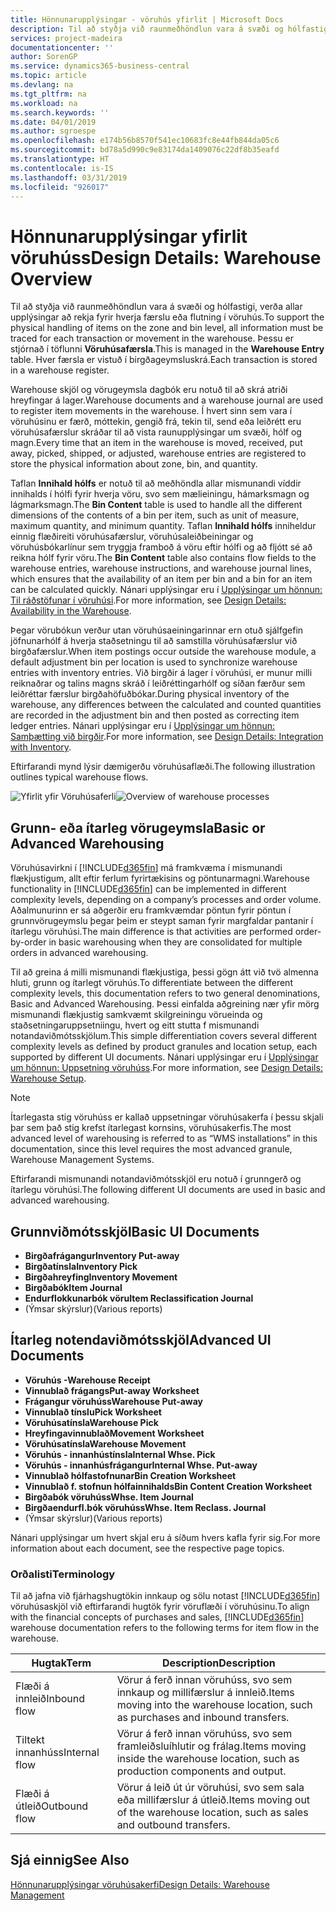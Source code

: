 ```yaml
---
title: Hönnunarupplýsingar - vöruhús yfirlit | Microsoft Docs
description: Til að styðja við raunmeðhöndlun vara á svæði og hólfastigi, verða allar upplýsingar að rekja fyrir hverja færslu eða flutning í vöruhús. Þessu er stjórnað í töflunni **Vöruhúsafærsla**. Hver færsla er vistuð í birgðageymsluskrá.
services: project-madeira
documentationcenter: ''
author: SorenGP
ms.service: dynamics365-business-central
ms.topic: article
ms.devlang: na
ms.tgt_pltfrm: na
ms.workload: na
ms.search.keywords: ''
ms.date: 04/01/2019
ms.author: sgroespe
ms.openlocfilehash: e174b56b8570f541ec10683fc8e44fb844da05c6
ms.sourcegitcommit: bd78a5d990c9e83174da1409076c22df8b35eafd
ms.translationtype: HT
ms.contentlocale: is-IS
ms.lasthandoff: 03/31/2019
ms.locfileid: "926017"
---
```

# <a name="design-details-warehouse-overview"></a><span data-ttu-id="e38cf-105">Hönnunarupplýsingar yfirlit vöruhúss</span><span class="sxs-lookup"><span data-stu-id="e38cf-105">Design Details: Warehouse Overview</span></span>
<span data-ttu-id="e38cf-106">Til að styðja við raunmeðhöndlun vara á svæði og hólfastigi, verða allar upplýsingar að rekja fyrir hverja færslu eða flutning í vöruhús.</span><span class="sxs-lookup"><span data-stu-id="e38cf-106">To support the physical handling of items on the zone and bin level, all information must be traced for each transaction or movement in the warehouse.</span></span> <span data-ttu-id="e38cf-107">Þessu er stjórnað í töflunni **Vöruhúsafærsla**.</span><span class="sxs-lookup"><span data-stu-id="e38cf-107">This is managed in the **Warehouse Entry** table.</span></span> <span data-ttu-id="e38cf-108">Hver færsla er vistuð í birgðageymsluskrá.</span><span class="sxs-lookup"><span data-stu-id="e38cf-108">Each transaction is stored in a warehouse register.</span></span>  

<span data-ttu-id="e38cf-109">Warehouse skjöl og vörugeymsla dagbók eru notuð til að skrá atriði hreyfingar á lager.</span><span class="sxs-lookup"><span data-stu-id="e38cf-109">Warehouse documents and a warehouse journal are used to register item movements in the warehouse.</span></span> <span data-ttu-id="e38cf-110">Í hvert sinn sem vara í vöruhúsinu er færð, móttekin, gengið frá, tekin til, send eða leiðrétt eru vöruhúsafærslur skráðar til að vista raunupplýsingar um svæði, hólf og magn.</span><span class="sxs-lookup"><span data-stu-id="e38cf-110">Every time that an item in the warehouse is moved, received, put away, picked, shipped, or adjusted, warehouse entries are registered to store the physical information about zone, bin, and quantity.</span></span>

<span data-ttu-id="e38cf-111">Taflan **Innihald hólfs** er notuð til að meðhöndla allar mismunandi víddir innihalds í hólfi fyrir hverja vöru, svo sem mælieiningu, hámarksmagn og lágmarksmagn.</span><span class="sxs-lookup"><span data-stu-id="e38cf-111">The **Bin Content** table is used to handle all the different dimensions of the contents of a bin per item, such as unit of measure, maximum quantity, and minimum quantity.</span></span> <span data-ttu-id="e38cf-112">Taflan **Innihald hólfs** inniheldur einnig flæðireiti vöruhúsafærslur, vöruhúsaleiðbeiningar og vöruhúsbókarlínur sem tryggja framboð á vöru eftir hólfi og að fljótt sé að reikna hólf fyrir vöru.</span><span class="sxs-lookup"><span data-stu-id="e38cf-112">The **Bin Content** table also contains flow fields to the warehouse entries, warehouse instructions, and warehouse journal lines, which ensures that the availability of an item per bin and a bin for an item can be calculated quickly.</span></span> <span data-ttu-id="e38cf-113">Nánari upplýsingar eru í [Upplýsingar um hönnun: Til ráðstöfunar í vöruhúsi](design-details-availability-in-the-warehouse.md).</span><span class="sxs-lookup"><span data-stu-id="e38cf-113">For more information, see [Design Details: Availability in the Warehouse](design-details-availability-in-the-warehouse.md).</span></span>  

<span data-ttu-id="e38cf-114">Þegar vörubókun verður utan vöruhúsaeiningarinnar ern otuð sjálfgefin jöfnunarhólf á hverja staðsetningu til að samstilla vöruhúsafærslur við birgðafærslur.</span><span class="sxs-lookup"><span data-stu-id="e38cf-114">When item postings occur outside the warehouse module, a default adjustment bin per location is used to synchronize warehouse entries with inventory entries.</span></span> <span data-ttu-id="e38cf-115">Við birgðir á lager í vöruhúsi, er munur milli reiknaðrar og talins magns skráð í leiðréttingarhólf og síðan færður sem leiðréttar færslur birgðahöfuðbókar.</span><span class="sxs-lookup"><span data-stu-id="e38cf-115">During physical inventory of the warehouse, any differences between the calculated and counted quantities are recorded in the adjustment bin and then posted as correcting item ledger entries.</span></span> <span data-ttu-id="e38cf-116">Nánari upplýsingar eru í [Upplýsingar um hönnun: Samþætting við birgðir](design-details-integration-with-inventory.md).</span><span class="sxs-lookup"><span data-stu-id="e38cf-116">For more information, see [Design Details: Integration with Inventory](design-details-integration-with-inventory.md).</span></span>  

<span data-ttu-id="e38cf-117">Eftirfarandi mynd lýsir dæmigerðu vöruhúsaflæði.</span><span class="sxs-lookup"><span data-stu-id="e38cf-117">The following illustration outlines typical warehouse flows.</span></span>  

<span data-ttu-id="e38cf-118">![Yfirlit yfir Vöruhúsaferli](media/design_details_warehouse_management_overview.png "Yfirlit yfir Vöruhúsaferli")</span><span class="sxs-lookup"><span data-stu-id="e38cf-118">![Overview of warehouse processes](media/design_details_warehouse_management_overview.png "Overview of warehouse processes")</span></span>  

## <a name="basic-or-advanced-warehousing"></a><span data-ttu-id="e38cf-119">Grunn- eða ítarleg vörugeymsla</span><span class="sxs-lookup"><span data-stu-id="e38cf-119">Basic or Advanced Warehousing</span></span>  
<span data-ttu-id="e38cf-120">Vöruhúsavirkni í [!INCLUDE[d365fin](includes/d365fin_md.md)] má framkvæma í mismunandi flækjustigum, allt eftir ferlum fyrirtækisins og pöntunarmagni.</span><span class="sxs-lookup"><span data-stu-id="e38cf-120">Warehouse functionality in [!INCLUDE[d365fin](includes/d365fin_md.md)] can be implemented in different complexity levels, depending on a company’s processes and order volume.</span></span> <span data-ttu-id="e38cf-121">Aðalmunurinn er sá aðgerðir eru framkvæmdar pöntun fyrir pöntun í grunnvörugeymslu þegar þeim er steypt saman fyrir margfaldar pantanir í ítarlegu vöruhúsi.</span><span class="sxs-lookup"><span data-stu-id="e38cf-121">The main difference is that activities are performed order-by-order in basic warehousing when they are consolidated for multiple orders in advanced warehousing.</span></span>  

 <span data-ttu-id="e38cf-122">Til að greina á milli mismunandi flækjustiga, þessi gögn átt við tvö almenna hluti, grunn og ítarlegt vöruhús.</span><span class="sxs-lookup"><span data-stu-id="e38cf-122">To differentiate between the different complexity levels, this documentation refers to two general denominations, Basic and Advanced Warehousing.</span></span> <span data-ttu-id="e38cf-123">Þessi einfalda aðgreining nær yfir mörg mismunandi flækjustig samkvæmt skilgreiningu vörueinda og staðsetningaruppsetniingu, hvert og eitt stutta f mismunandi notandaviðmótsskjölum.</span><span class="sxs-lookup"><span data-stu-id="e38cf-123">This simple differentiation covers several different complexity levels as defined by product granules and location setup, each supported by different UI documents.</span></span> <span data-ttu-id="e38cf-124">Nánari upplýsingar eru í [Upplýsingar um hönnun: Uppsetning vöruhúss](design-details-warehouse-setup.md).</span><span class="sxs-lookup"><span data-stu-id="e38cf-124">For more information, see [Design Details: Warehouse Setup](design-details-warehouse-setup.md).</span></span>  

> [!NOTE]  
>  <span data-ttu-id="e38cf-125">Ítarlegasta stig vöruhúss er kallað uppsetningar vöruhúsakerfa í þessu skjali þar sem það stig krefst ítarlegast kornsins, vöruhúsakerfis.</span><span class="sxs-lookup"><span data-stu-id="e38cf-125">The most advanced level of warehousing is referred to as “WMS installations” in this documentation, since this level requires the most advanced granule, Warehouse Management Systems.</span></span>  

 <span data-ttu-id="e38cf-126">Eftirfarandi mismunandi notandaviðmótsskjöl eru notuð í grunngerð og ítarlegu vöruhúsi.</span><span class="sxs-lookup"><span data-stu-id="e38cf-126">The following different UI documents are used in basic and advanced warehousing.</span></span>  

## <a name="basic-ui-documents"></a><span data-ttu-id="e38cf-127">Grunnviðmótsskjöl</span><span class="sxs-lookup"><span data-stu-id="e38cf-127">Basic UI Documents</span></span>  

-   <span data-ttu-id="e38cf-128">**Birgðafrágangur**</span><span class="sxs-lookup"><span data-stu-id="e38cf-128">**Inventory Put-away**</span></span>  
-   <span data-ttu-id="e38cf-129">**Birgðatínsla**</span><span class="sxs-lookup"><span data-stu-id="e38cf-129">**Inventory Pick**</span></span>  
-   <span data-ttu-id="e38cf-130">**Birgðahreyfing**</span><span class="sxs-lookup"><span data-stu-id="e38cf-130">**Inventory Movement**</span></span>  
-   <span data-ttu-id="e38cf-131">**Birgðabók**</span><span class="sxs-lookup"><span data-stu-id="e38cf-131">**Item Journal**</span></span>  
-   <span data-ttu-id="e38cf-132">**Endurflokkunarbók vöru**</span><span class="sxs-lookup"><span data-stu-id="e38cf-132">**Item Reclassification Journal**</span></span>  
-   <span data-ttu-id="e38cf-133">(Ýmsar skýrslur)</span><span class="sxs-lookup"><span data-stu-id="e38cf-133">(Various reports)</span></span>  

## <a name="advanced-ui-documents"></a><span data-ttu-id="e38cf-134">Ítarleg notendaviðmótsskjöl</span><span class="sxs-lookup"><span data-stu-id="e38cf-134">Advanced UI Documents</span></span>  

-   <span data-ttu-id="e38cf-135">**Vöruhús -**</span><span class="sxs-lookup"><span data-stu-id="e38cf-135">**Warehouse Receipt**</span></span>  
-   <span data-ttu-id="e38cf-136">**Vinnublað frágangs**</span><span class="sxs-lookup"><span data-stu-id="e38cf-136">**Put-away Worksheet**</span></span>  
-   <span data-ttu-id="e38cf-137">**Frágangur vöruhúss**</span><span class="sxs-lookup"><span data-stu-id="e38cf-137">**Warehouse Put-away**</span></span>  
-   <span data-ttu-id="e38cf-138">**Vinnublað tínslu**</span><span class="sxs-lookup"><span data-stu-id="e38cf-138">**Pick Worksheet**</span></span>  
-   <span data-ttu-id="e38cf-139">**Vöruhúsatínsla**</span><span class="sxs-lookup"><span data-stu-id="e38cf-139">**Warehouse Pick**</span></span>  
-   <span data-ttu-id="e38cf-140">**Hreyfingavinnublað**</span><span class="sxs-lookup"><span data-stu-id="e38cf-140">**Movement Worksheet**</span></span>  
-   <span data-ttu-id="e38cf-141">**Vöruhúsatínsla**</span><span class="sxs-lookup"><span data-stu-id="e38cf-141">**Warehouse Movement**</span></span>  
-   <span data-ttu-id="e38cf-142">**Vöruhús - innanhústínsla**</span><span class="sxs-lookup"><span data-stu-id="e38cf-142">**Internal Whse. Pick**</span></span>  
-   <span data-ttu-id="e38cf-143">**Vöruhús - innanhúsfrágangur**</span><span class="sxs-lookup"><span data-stu-id="e38cf-143">**Internal Whse. Put-away**</span></span>  
-   <span data-ttu-id="e38cf-144">**Vinnublað hólfastofnunar**</span><span class="sxs-lookup"><span data-stu-id="e38cf-144">**Bin Creation Worksheet**</span></span>  
-   <span data-ttu-id="e38cf-145">**Vinnublað f. stofnun hólfainnihalds**</span><span class="sxs-lookup"><span data-stu-id="e38cf-145">**Bin Content Creation Worksheet**</span></span>  
-   <span data-ttu-id="e38cf-146">**Birgðabók vöruhúss**</span><span class="sxs-lookup"><span data-stu-id="e38cf-146">**Whse. Item Journal**</span></span>  
-   <span data-ttu-id="e38cf-147">**Birgðaendurfl.bók vöruhúss**</span><span class="sxs-lookup"><span data-stu-id="e38cf-147">**Whse. Item Reclass. Journal**</span></span>  
-   <span data-ttu-id="e38cf-148">(Ýmsar skýrslur)</span><span class="sxs-lookup"><span data-stu-id="e38cf-148">(Various reports)</span></span>  

<span data-ttu-id="e38cf-149">Nánari upplýsingar um hvert skjal eru á síðum hvers kafla fyrir sig.</span><span class="sxs-lookup"><span data-stu-id="e38cf-149">For more information about each document, see the respective page topics.</span></span>  

### <a name="terminology"></a><span data-ttu-id="e38cf-150">Orðalisti</span><span class="sxs-lookup"><span data-stu-id="e38cf-150">Terminology</span></span>  
<span data-ttu-id="e38cf-151">Til að jafna við fjárhagshugtökin innkaup og sölu notast [!INCLUDE[d365fin](includes/d365fin_md.md)] vöruhúsaskjöl við eftirfarandi hugtök fyrir vöruflæði í vöruhúsinu.</span><span class="sxs-lookup"><span data-stu-id="e38cf-151">To align with the financial concepts of purchases and sales, [!INCLUDE[d365fin](includes/d365fin_md.md)] warehouse documentation refers to the following terms for item flow in the warehouse.</span></span>  

|<span data-ttu-id="e38cf-152">Hugtak</span><span class="sxs-lookup"><span data-stu-id="e38cf-152">Term</span></span>|<span data-ttu-id="e38cf-153">Description</span><span class="sxs-lookup"><span data-stu-id="e38cf-153">Description</span></span>|  
|----------|---------------------------------------|  
|<span data-ttu-id="e38cf-154">Flæði á innleið</span><span class="sxs-lookup"><span data-stu-id="e38cf-154">Inbound flow</span></span>|<span data-ttu-id="e38cf-155">Vörur á ferð innan vöruhúss, svo sem innkaup og millifærslur á innleið.</span><span class="sxs-lookup"><span data-stu-id="e38cf-155">Items moving into the warehouse location, such as purchases and inbound transfers.</span></span>|  
|<span data-ttu-id="e38cf-156">Tiltekt innanhúss</span><span class="sxs-lookup"><span data-stu-id="e38cf-156">Internal flow</span></span>|<span data-ttu-id="e38cf-157">Vörur á ferð innan vöruhúss, svo sem framleiðsluíhlutir og frálag.</span><span class="sxs-lookup"><span data-stu-id="e38cf-157">Items moving inside the warehouse location, such as production components and output.</span></span>|  
|<span data-ttu-id="e38cf-158">Flæði á útleið</span><span class="sxs-lookup"><span data-stu-id="e38cf-158">Outbound flow</span></span>|<span data-ttu-id="e38cf-159">Vörur á leið út úr vöruhúsi, svo sem sala eða millifærslur á útleið.</span><span class="sxs-lookup"><span data-stu-id="e38cf-159">Items moving out of the warehouse location, such as sales and outbound transfers.</span></span>|  

## <a name="see-also"></a><span data-ttu-id="e38cf-160">Sjá einnig</span><span class="sxs-lookup"><span data-stu-id="e38cf-160">See Also</span></span>  
 [<span data-ttu-id="e38cf-161">Hönnunarupplýsingar vöruhúsakerfi</span><span class="sxs-lookup"><span data-stu-id="e38cf-161">Design Details: Warehouse Management</span></span>](design-details-warehouse-management.md)
